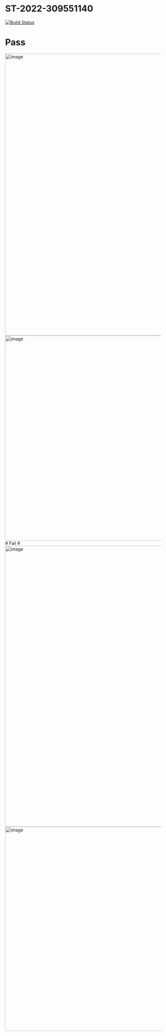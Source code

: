 # ST-2022-309551140
[![Build Status](https://app.travis-ci.com/ahjim/ST-2022-309551140.svg?branch=main)](https://app.travis-ci.com/ahjim/ST-2022-309551140)  
# Pass #
<img width="911" alt="image" src="https://user-images.githubusercontent.com/69358238/158024156-f14e601a-9d19-451b-a802-624e18193a70.png">
<img width="662" alt="image" src="https://user-images.githubusercontent.com/69358238/158024168-ab33ccb6-4f1b-442e-b63a-a6eb4ddff1d3.png">
# Fail #
<img width="907" alt="image" src="https://user-images.githubusercontent.com/69358238/158023828-46cd261f-38ee-431e-9bc3-c5246b9401f7.png">
<img width="660" alt="image" src="https://user-images.githubusercontent.com/69358238/158023889-4dff0c9d-94a9-46ef-86c4-6cca3d4f792c.png">
